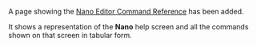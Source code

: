<!-- 
.. title: Nano Editor Command Reference
.. slug: nano-editor-command-reference
.. date: 2015-05-26 10:41:57 UTC
.. tags: Nano
.. category: 
.. link: 
.. description: Nano Editor Command Reference
.. type: text
-->

A page showing the [Nano Editor Command Reference][nano] has been added.

It shows a representation of the **Nano** help screen and all the commands shown on that screen in 
tabular form.

[nano]: /stories/nano-editor-reference.html

